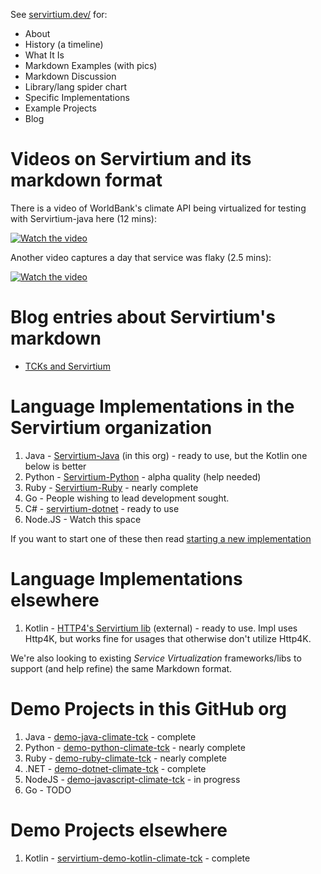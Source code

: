 See [servirtium.dev/](https://servirtium.dev/) for:

* About
* History (a timeline)
* What It Is
* Markdown Examples (with pics)
* Markdown Discussion
* Library/lang spider chart
* Specific Implementations
* Example Projects
* Blog

# Videos on Servirtium and its markdown format

There is a video of WorldBank's climate API being virtualized for testing with Servirtium-java here (12 mins):

[![Watch the video](https://user-images.githubusercontent.com/82182/69798811-ecf80f80-11c9-11ea-8a8c-14c7be6d4218.png)](https://youtu.be/256kAL890GI)

Another video captures a day that service was flaky (2.5 mins):

[![Watch the video](https://user-images.githubusercontent.com/82182/69798628-8a067880-11c9-11ea-92f7-8eccfeee1125.png)](https://youtu.be/PEsVkMUH6uQ) 

# Blog entries about Servirtium's markdown

* [TCKs and Servirtium](https://paulhammant.com/2019/06/14/tcks-and-servirtium/)

# Language Implementations in the Servirtium organization

1. Java - [Servirtium-Java](https://github.com/servirtium/servirtium-java) (in this org) - ready to use, but the Kotlin one below is better
2. Python - [Servirtium-Python](https://github.com/servirtium/servirtium-python) - alpha quality (help needed)
3. Ruby - [Servirtium-Ruby](https://github.com/servirtium/servirtium-ruby) - nearly complete
4. Go - People wishing to lead development sought.
5. C# - [servirtium-dotnet](https://github.com/servirtium/servirtium-dotnet) - ready to use
6. Node.JS - Watch this space

If you want to start one of these then read [starting a new implementation](starting-a-new-implementation.md)

# Language Implementations elsewhere

1. Kotlin - [HTTP4's Servirtium lib](https://www.http4k.org/guide/reference/servicevirtualisation/) (external) - ready to use. Impl uses Http4K, but works fine for usages that otherwise don't utilize Http4K.

We're also looking to existing *Service Virtualization* frameworks/libs to support (and help refine) the same Markdown format.

# Demo Projects in this GitHub org

1. Java - [demo-java-climate-tck](https://github.com/servirtium/demo-java-climate-tck) - complete
2. Python - [demo-python-climate-tck](https://github.com/servirtium/demo-python-climate-tck) - nearly complete
3. Ruby - [demo-ruby-climate-tck](https://github.com/servirtium/demo-ruby-climate-tck) - nearly complete
4. .NET - [demo-dotnet-climate-tck](https://github.com/servirtium/demo-dotnet-climate-tck) - complete
5. NodeJS - [demo-javascript-climate-tck](https://github.com/servirtium/demo-javascript-climate-tck) - in progress
6. Go - TODO

# Demo Projects elsewhere

1. Kotlin - [servirtium-demo-kotlin-climate-tck](https://github.com/http4k/servirtium-demo-kotlin-climate-tck) - complete
